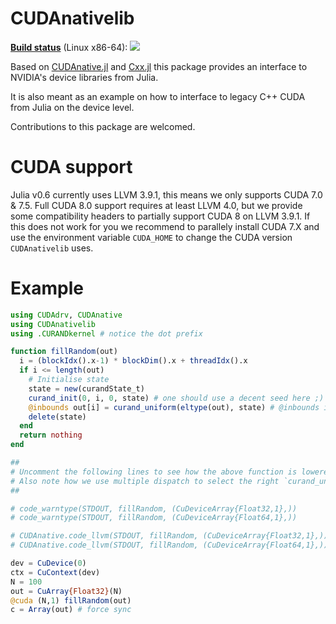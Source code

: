 # CUDAnativelib
**[Build status](https://ci.maleadt.net/buildbot/julia/waterfall?tag=CUDAnativelib)** (Linux x86-64): [![](https://ci.maleadt.net/buildbot/julia/png?builder=CUDAnativelib.jl:%20Julia%20master%20(x86-64))](https://ci.maleadt.net/buildbot/julia/builders/CUDAnativelib.jl%3A%20Julia%20master%20%28x86-64%29)

Based on [CUDAnative.jl](http://github.com/JuliaGPU/CUDAnative.jl) and [Cxx.jl](http://github.com/Keno/Cxx.jl)
this package provides an interface to NVIDIA's device libraries from Julia.

It is also meant as an example on how to interface to legacy C++ CUDA from Julia on the device level.

Contributions to this package are welcomed.

# CUDA support
Julia v0.6 currently uses LLVM 3.9.1, this means we only supports CUDA 7.0 & 7.5.
Full CUDA 8.0 support requires at least LLVM 4.0, but we provide some compatibility headers
to partially support CUDA 8 on LLVM 3.9.1. If this does not work for you we recommend to parallely
install CUDA 7.X and use the environment variable `CUDA_HOME` to change the CUDA version `CUDAnativelib` uses.

# Example

```julia
using CUDAdrv, CUDAnative
using CUDAnativelib
using .CURANDkernel # notice the dot prefix

function fillRandom(out)
  i = (blockIdx().x-1) * blockDim().x + threadIdx().x
  if i <= length(out)
    # Initialise state
    state = new(curandState_t)
    curand_init(0, i, 0, state) # one should use a decent seed here ;)
    @inbounds out[i] = curand_uniform(eltype(out), state) # @inbounds is optional
    delete(state)
  end
  return nothing
end

##
# Uncomment the following lines to see how the above function is lowered
# Also note how we use multiple dispatch to select the right `curand_uniform` function.
##

# code_warntype(STDOUT, fillRandom, (CuDeviceArray{Float32,1},))
# code_warntype(STDOUT, fillRandom, (CuDeviceArray{Float64,1},))

# CUDAnative.code_llvm(STDOUT, fillRandom, (CuDeviceArray{Float32,1},))
# CUDAnative.code_llvm(STDOUT, fillRandom, (CuDeviceArray{Float64,1},))

dev = CuDevice(0)
ctx = CuContext(dev)
N = 100
out = CuArray{Float32}(N)
@cuda (N,1) fillRandom(out)
c = Array(out) # force sync
```

